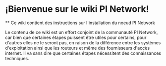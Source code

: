 # ¡Bienvenue sur le wiki PI Network!

** Ce wiki contient des instructions sur l'installation du noeud PI Network

Le contenu de ce wiki est un effort conjoint de la communauté PI Network, car bien que certaines étapes puissent être utiles pour certains, pour d'autres elles ne le seront pas, en raison de la différence entre les systèmes d'exploitation ainsi que les routeurs et même des fournisseurs d'accès internet. Il va sans dire que certaines étapes nécessitent des connaissances techniques.